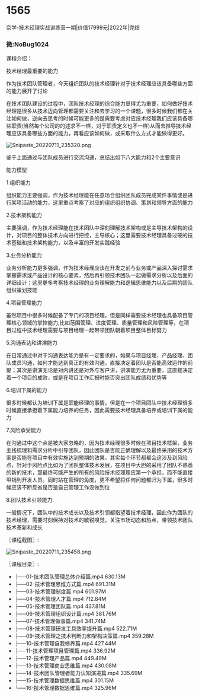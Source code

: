 # 1565
奈学-技术经理实战训练营一期|价值17999元|2022年|完结
### 微:NoBug1024 


课程介绍：

技术经理最重要的能力

作为技术团队管理者，今天组织团队的技术经理针对于技术经理应该具备哪些方面的能力展开了讨论

在技术团队建设的过程中，团队技术经理的综合能力显得尤为重要，如何做好技术经理是很多从技术迈向管理都需要关注和去学习的一个课题，很多时候我们都在关注如何做，逆向去思考的时候可能更多的是需要考虑对应技术经理我们应该具备哪些职责(当然每个公司的的述求不一样，对于职责定义也不一样)从而去推导技术经理应该具备哪些方面的能力，再看应该如何做，或采取什么方式才能做得更好。


![Snipaste_20220711_235320.png](/img/1657554815200.png)

鉴于上面通过与团队成员进行交流沟通，总结出如下八大能力和2个主要意识

能力模型

1.组织能力

组织能力主要强调，作为技术经理能在任意场合组织团队成员完成某件事情或是进行某项活动的能力，这里重点考察了对应的组织组织协调、策划和领导方面的能力

2.技术架构能力

主要强调，作为技术经理能在技术团队中深刻理解技术架构或是主导技术架构的设计，对项目的整体技术方向进行把控，主导核心；这里需要技术经理具备过硬的技术基础和技术架构能力，以及丰富的开发实践经验

3.业务分析能力

业务分析能力更多强调，作为技术经理应该在开发之前与业务或产品深入探讨需求掌握需求或产品设计的核心要素，然后再引领技术团队一起做需求分析以及后面的详细设计；这里更多考察技术经理的业务理解能力和逻辑思维能力以及后期的团队组织策划技能

4.项目管理能力

虽然项目中很多时候配备了专门的项目经理，但是同样需要技术经理也具备项目管理核心领域的掌控能力,比如范围管理、进度管理、质量管理和风险管理等，在项目过程中技术经理需要与项目经理一起带领团队朝着项目整体目标努力

5.沟通表达和讲演能力

在日常通过中对于沟通表达能力是有一定要求的，如果与项目经理、产品经理、团队成员沟通，如何才能达到真正的有效沟通，直接决定着团队是否能高效运作的前提；其次是讲演无论是对内讲还是对外与客户讲，讲演能力尤为重要，这直接决定着一个项目的成败，或是在项目工作汇报时能否突出团队成绩和优势等

6.培训下属的能力

很多时候都认为培训下属是职能经理的事情，但是在一个项目团队中技术经理很多时候直接承担着下属能力培养的任务，因此需要技术经理具备培养或培训下属的能力

7.风险承受能力

在沟通过中这个点是被大家忽略的，因为技术经理很多时候在项目技术框架，业务主线梳理和需求分析中引导团队，因此团队是否能正确理解以及最终采用的技术方案是否能在项目中有效实施达到预期的效果，其实每个环节都都会这涉及到风险点，针对于风险点比如为了团队整体技术发展，在项目中大胆的采用了团队不熟悉的新的技术，那最终可能产生的所有的风险技术经理理应第一个承担，而不能直接甩锅到开发人员。同时站在管理的角度，更不希望将任何问题都归为下属，很多时候应该不断反省是否是自己管理工作没做到位

8.团队技术引领能力:

一般情况下，团队中的技术成长以及技术引领都指望着技术经理，因此作为团队的技术经理，需要时刻保持对技术的敏锐嗅觉，关注市场动态和热点，带领技术团队技术革新和成长

〖课程截图〗:

![Snipaste_20220711_235458.png](/img/1657554916835.png)


〖课程目录〗:

- ├──01-技术团队管理总体介绍篇.mp4  630.13M
- ├──02-技术管理思维方式篇.mp4  691.31M
- ├──03-技术管理制度篇.mp4  601.97M
- ├──04-技术管理人才篇.mp4  712.84M
- ├──05-技术管理团队篇.mp4  437.81M
- ├──06-技术管理组织设计篇.mp4  381.76M
- ├──07-技术管理做事篇.mp4  341.74M
- ├──08-技术管理研发工具效率提升篇.mp4  522.71M
- ├──09-技术管理之技术判断力和架构决策篇.mp4  359.28M
- ├──10-技术管理自我修养篇.mp4  427.44M
- ├──11-技术管理项目管理篇.mp4  336.92M
- ├──12-技术管理产品篇.mp4  449.49M
- ├──13-技术管理商业思维篇.mp4  430.08M
- ├──14-技术团队管理者能力认知演进篇.mp4  335.69M
- ├──15-技术管理数据思维篇.mp4  301.15M
- └──16-技术管理数据思维篇.mp4  325.96M
